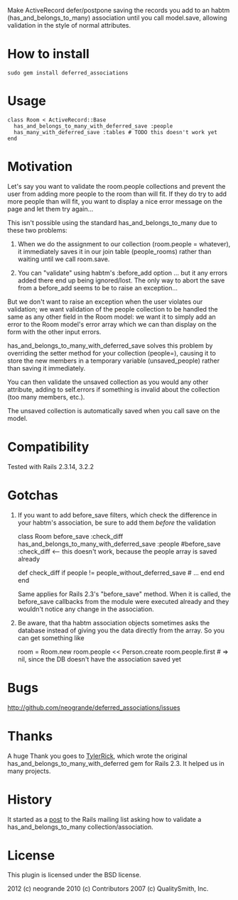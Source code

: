 Make ActiveRecord defer/postpone saving the records you add to an habtm (has_and_belongs_to_many) association until you call model.save, allowing validation in the style of normal attributes.

How to install
==============

    sudo gem install deferred_associations

Usage
=====

    class Room < ActiveRecord::Base
      has_and_belongs_to_many_with_deferred_save :people
      has_many_with_deferred_save :tables # TODO this doesn't work yet
    end

Motivation
==========

Let's say you want to validate the room.people collections and prevent the user from adding more people to the room than will fit. If they do try to add more people than will fit, you want to display a nice error message on the page and let them try again...

This isn't possible using the standard has_and_belongs_to_many due to these two problems:

1. When we do the assignment to our collection (room.people = whatever), it immediately saves it in our join table (people_rooms) rather than waiting until we call room.save.

2. You can "validate" using habtm's :before_add option ... but it any errors added there end up being ignored/lost. The only way to abort the save from a before_add seems to be to raise an exception... 

But we don't want to raise an exception when the user violates our validation; we want validation of the people collection to be handled the same as any other field in the Room model: we want it to simply add an error to the Room model's error array which we can than display on the form with the other input errors.

has_and_belongs_to_many_with_deferred_save solves this problem by overriding the setter method for your collection (people=), causing it to store the new members in a temporary variable (unsaved_people) rather than saving it immediately.

You can then validate the unsaved collection as you would any other attribute, adding to self.errors if something is invalid about the collection (too many members, etc.).

The unsaved collection is automatically saved when you call save on the model.


Compatibility
=============

Tested with Rails 2.3.14, 3.2.2

Gotchas
=======

1. If you want to add before_save filters, which check the difference in your habtm's association, be sure to add them *before* the validation

   class Room
     before_save :check_diff
     has_and_belongs_to_many_with_deferred_save :people
     #before_save :check_diff  <-- this doesn't work, because the people array is saved already

     def check_diff
       if people != people_without_deferred_save
        # ...
       end
     end
   end

   Same applies for Rails 2.3's "before_save" method. When it is called, the before_save callbacks from the module were executed already and they wouldn't
   notice any change in the association.

2. Be aware, that tha habtm association objects sometimes asks the database instead of giving you the data directly from the array. So you can get something
   like

   room = Room.new
   room.people << Person.create
   room.people.first # => nil, since the DB doesn't have the association saved yet

Bugs
====

http://github.com/neogrande/deferred_associations/issues

Thanks
======

A huge Thank you goes to [TylerRick](https://github.com/TylerRick), which wrote the original has_and_belongs_to_many_with_deferred gem for Rails 2.3.
It helped us in many projects.

History
=======

It started as a [post](http://www.ruby-forum.com/topic/81095) to the Rails mailing list asking how to validate a has_and_belongs_to_many collection/association.

License
=======

This plugin is licensed under the BSD license.

2012 (c) neogrande
2010 (c) Contributors
2007 (c) QualitySmith, Inc.
